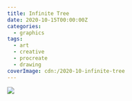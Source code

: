 ```yaml
---
title: Infinite Tree
date: 2020-10-15T00:00:00Z
categories:
  - graphics
tags:
  - art
  - creative
  - procreate
  - drawing
coverImage: cdn:/2020-10-infinite-tree
---
```


![](cdn:/2020-10-infinite-tree?class=fw)

